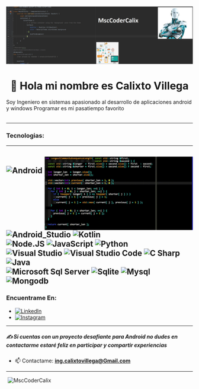 ![logo](https://github.com/MsccoderCalix/MsccoderCalix/blob/main/top.jpg)
<h1 align="center">👋 Hola mi nombre es Calixto Villega</h1>
Soy Ingeniero en sistemas apasionado al desarrollo de aplicaciones android y windows
Programar es mi pasatiempo favorito</br>
<!– 
- Revisa mi canal de YouTube donde muestro como crear aplicaciones  facil y rapido usando el clásico método de copiar y pegar desde la documentación oficial de las  APIs
- [![Youtube](https://img.shields.io/badge/youtube-CopiarPegar_Codigo-FF0000?style=for-the-badge&logo=youtube&logoColor=white&labelColor=101010)](https://www.youtube.com/@CopiarPegarCoder)–>
</br>

---

### Tecnologias:
---
<img align="right" alt="coding" width="400" src="https://github.com/MsccoderCalix/MsccoderCalix/blob/main/coding.gif"></br>
![Android](https://img.shields.io/badge/Android-green?style=for-the-badge&logo=android&logoColor=white&labelColor=black)
![Android_Studio](https://img.shields.io/badge/Android_Studio-green?style=for-the-badge&logo=android-studio&logoColor=white&labelColor=101010)
![Kotlin](https://img.shields.io/badge/Kotlin-0095D5?style=for-the-badge&logo=kotlin&logoColor=white&labelColor=101010)</br>
![Node.JS](https://img.shields.io/badge/Node.JS-339933?style=for-the-badge&logo=node.js&logoColor=white&labelColor=101010)
![JavaScript](https://img.shields.io/badge/JavaScript-F7DF1E?style=for-the-badge&logo=javascript&logoColor=white&labelColor=101010)
![Python](https://img.shields.io/badge/Python-yellow?style=for-the-badge&logo=python&logoColor=white&labelColor=101010)</br>
![Visual Studio](https://img.shields.io/badge/Visual%20Studio-5C2D91?style=for-the-badge&logo=visualstudio&logoColor=white&labelColor=101010)
![Visual Studio Code](https://img.shields.io/badge/Visual%20Studio%20Code-007ACC?style=for-the-badge&logo=visualstudiocode&logoColor=white&labelColor=101010)
![C Sharp](https://img.shields.io/badge/C%20Sharp-lightgreen?style=for-the-badge&logo=csharp&logoColor=white&labelColor=101010)
![Java](https://img.shields.io/badge/Java-007396?style=for-the-badge&logo=java&logoColor=white&labelColor=101010)</br>
![Microsoft Sql Server](https://img.shields.io/badge/Microsoft%20Sql%20Server-CC2927?style=for-the-badge&logo=microsoftsqlserver&logoColor=white&labelColor=101010)
![Sqlite](https://img.shields.io/badge/Sqlite-003B57?style=for-the-badge&logo=sqlite&logoColor=white&labelColor=101010)
![Mysql](https://img.shields.io/badge/Mysql-4479A1?style=for-the-badge&logo=mysql&logoColor=white&labelColor=101010)
![Mongodb](https://img.shields.io/badge/Mongodb-47A248?style=for-the-badge&logo=mongodb&logoColor=white&labelColor=101010)</br>
---

### Encuentrame En:

- [![LinkedIn](https://img.shields.io/badge/LinkedIn-Calixto_Villega-0A66C2?style=for-the-badge&logo=linkedin&logoColor=white&labelColor=101010)](https://www.linkedin.com/in/calixto-villega-marcias-25608962)</br>
- [![Instagram](https://img.shields.io/badge/Instagram-Calixto_Villega-E4405F?style=for-the-badge&logo=instagram&logoColor=white&labelColor=101010)](https://www.instagram.com/msccoder)</br>


---

##### ✍️ Si cuentas con un proyecto desafiante para Android no dudes en contactarme estaré feliz en participar y compartir experiencias
- 📫 Contactame: **ing.calixtovillega@Gmail.com**
---
<p>&nbsp;<img align="center" src="https://github-readme-stats.vercel.app/api?username=MsccoderCalix&show_icons=true&locale=es" alt="MscCoderCalix" /></p>
